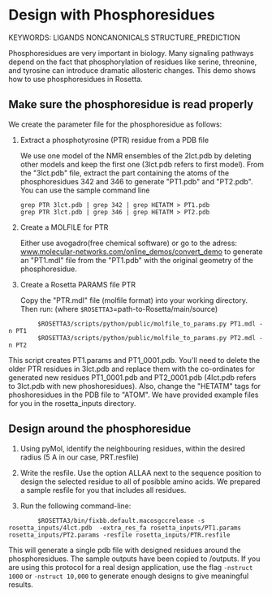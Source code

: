 Design with Phosphoresidues
===========================

KEYWORDS: LIGANDS NONCANONICALS STRUCTURE_PREDICTION

Phosphoresidues are very important in biology.  Many signaling pathways depend 
on the fact that phosphorylation of residues like serine, threonine, and 
tyrosine can introduce dramatic allosteric changes.  This demo shows how to 
use phosphoresidues in Rosetta.

Make sure the phosphoresidue is read properly
---------------------------------------------

We create the parameter file for the phosphoresidue as follows:

1.  Extract a phosphotyrosine (PTR) residue from a PDB file

    We use one model of the NMR ensembles of the 2lct.pdb by deleting other 
    models and keep the first one (3lct.pdb refers to first model). From the 
    "3lct.pdb" file, extract the part containing the atoms of the 
    phosphoresidues 342 and 346 to generate "PT1.pdb" and "PT2.pdb". You can 
    use the sample command line

        grep PTR 3lct.pdb | grep 342 | grep HETATM > PT1.pdb
        grep PTR 3lct.pdb | grep 346 | grep HETATM > PT2.pdb

2.  Create a MOLFILE for PTR

    Either use avogadro(free chemical software) or go to the adress: 
    www.molecular-networks.com/online_demos/convert_demo to generate an 
    "PT1.mdl" file from the "PT1.pdb" with the original geometry of the 
    phosphoresidue.

3.  Create a Rosetta PARAMS file PTR

    Copy the "PTR.mdl" file (molfile format) into your working directory.  Then 
    run: (where `$ROSETTA3`=path-to-Rosetta/main/source)
```
        $ROSETTA3/scripts/python/public/molfile_to_params.py PT1.mdl -n PT1
        $ROSETTA3/scripts/python/public/molfile_to_params.py PT2.mdl -n PT2
```
This script creates PT1.params and PT1_0001.pdb. You'll need to delete the older PTR residues in 3lct.pdb and replace them with the co-ordinates for generated new residues PT1_0001.pdb and PT2_0001.pdb (4lct.pdb refers to 3lct.pdb with new phoshoresidues). Also, change the "HETATM" tags for phoshoresidues in the PDB file to "ATOM". We have provided example files for you in the rosetta_inputs directory.

Design around the phosphoresidue
--------------------------------

1.  Using pyMol, identify the neighbouring residues, within the desired radius 
    (5 A in our case, PRT.resfile)

2.  Write the resfile. Use the option ALLAA next to the sequence position to 
    design the selected residue to all of posibble amino acids. We prepared a sample resfile for you that includes all residues.

3.  Run the following command-line:
```
        $ROSETTA3/bin/fixbb.default.macosgccrelease -s rosetta_inputs/4lct.pdb  -extra_res_fa rosetta_inputs/PT1.params rosetta_inputs/PT2.params -resfile rosetta_inputs/PTR.resfile
```
This will generate a single pdb file with designed residues around the phosphoresidues. The sample outputs have been copied to /outputs. If you are using this protocol for a real design application, use the flag `-nstruct 1000` or `-nstruct 10,000` to generate enough designs to give meaningful results.




